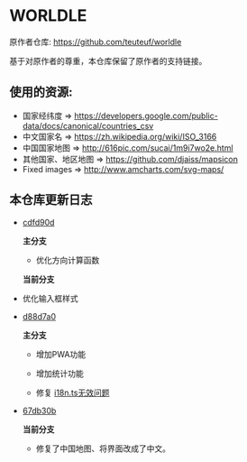 # WOR**L**DLE

原作者仓库: https://github.com/teuteuf/worldle

基于对原作者的尊重，本仓库保留了原作者的支持链接。

## 使用的资源:

- 国家经纬度 => https://developers.google.com/public-data/docs/canonical/countries_csv
- 中文国家名 => https://zh.wikipedia.org/wiki/ISO_3166
- 中国国家地图 => http://616pic.com/sucai/1m9i7wo2e.html
- 其他国家、地区地图 => https://github.com/djaiss/mapsicon
- Fixed images => http://www.amcharts.com/svg-maps/

## 本仓库更新日志

- [cdfd90d](https://github.com/teuteuf/worldle/tree/cdfd90d094a378fa744f886e9732dd0b1c53c9fe)
  
  **主分支**
  
  - 优化方向计算函数
  
  **当前分支**
  
- 优化输入框样式
  
- [d88d7a0](https://github.com/teuteuf/worldle/tree/d88d7a07e95b37d727d69bda8721a6c4424eced6)
  
  **主分支**
  
  - 增加PWA功能
  
  - 增加统计功能
  - 修复 [i18n.ts无效问题](https://github.com/teuteuf/worldle/issues/43)
  
- [67db30b](https://github.com/teuteuf/worldle/tree/67db30bdf79c0965c19acd53f5744c1773eb307d)
  
  **当前分支**
  
  - 修复了中国地图、将界面改成了中文。